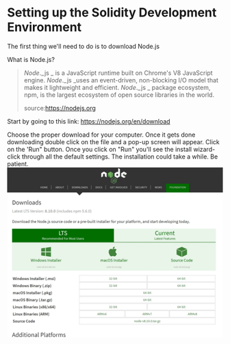 # Setting up the Solidity Development Environment 

The first thing we'll need to do is to download Node.js 

What is Node.js?

> _Node_._js _ is a JavaScript runtime built on Chrome's V8 JavaScript engine. _Node_._js  _uses an event-driven, non-blocking I/O model that makes it lightweight and efficient. _Node_._js _ package ecosystem, npm, is the largest ecosystem of open source libraries in the world.
>
> source:https://nodejs.org



Start by going to this link: [https://nodejs.org/en/download ](https://nodejs.org/en/download/)

Choose the proper download for your computer. Once it gets done downloading double click on the file and a pop-up screen will appear. Click on the 'Run" button. Once you click on "Run" you'll see the install wizard- click  through all the default settings. The installation could take a while. Be patient. ![](/assets/Node.jpg)



